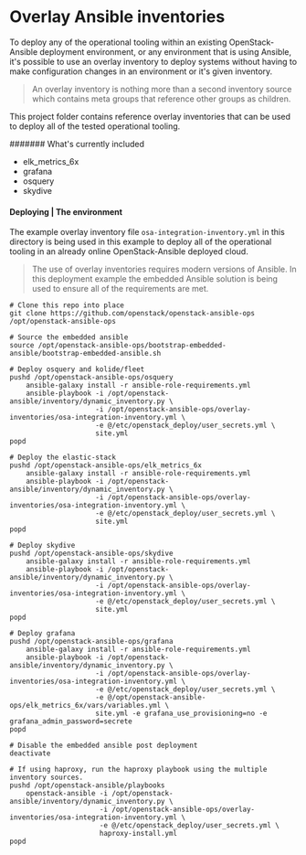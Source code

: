 # Overlay Ansible inventories

To deploy any of the operational tooling within an existing OpenStack-Ansible
deployment environment, or any environment that is using Ansible, it's
possible to use an overlay inventory to deploy systems without having to make
configuration changes in an environment or it's given inventory.

> An overlay inventory is nothing more than a second inventory source which
  contains meta groups that reference other groups as children.

This project folder contains reference overlay inventories that can be used
to deploy all of the tested operational tooling.

####### What's currently included

* elk_metrics_6x
* grafana
* osquery
* skydive

#### Deploying | The environment

The example overlay inventory file `osa-integration-inventory.yml` in this
directory is being used in this example to deploy all of the operational
tooling in an already online OpenStack-Ansible deployed cloud.

> The use of overlay inventories requires modern versions of Ansible. In
  this deployment example the embedded Ansible solution is being used to
  ensure all of the requirements are met.

``` shell
# Clone this repo into place
git clone https://github.com/openstack/openstack-ansible-ops /opt/openstack-ansible-ops

# Source the embedded ansible
source /opt/openstack-ansible-ops/bootstrap-embedded-ansible/bootstrap-embedded-ansible.sh

# Deploy osquery and kolide/fleet
pushd /opt/openstack-ansible-ops/osquery
    ansible-galaxy install -r ansible-role-requirements.yml
    ansible-playbook -i /opt/openstack-ansible/inventory/dynamic_inventory.py \
                     -i /opt/openstack-ansible-ops/overlay-inventories/osa-integration-inventory.yml \
                     -e @/etc/openstack_deploy/user_secrets.yml \
                     site.yml
popd

# Deploy the elastic-stack
pushd /opt/openstack-ansible-ops/elk_metrics_6x
    ansible-galaxy install -r ansible-role-requirements.yml
    ansible-playbook -i /opt/openstack-ansible/inventory/dynamic_inventory.py \
                     -i /opt/openstack-ansible-ops/overlay-inventories/osa-integration-inventory.yml \
                     -e @/etc/openstack_deploy/user_secrets.yml \
                     site.yml
popd

# Deploy skydive
pushd /opt/openstack-ansible-ops/skydive
    ansible-galaxy install -r ansible-role-requirements.yml
    ansible-playbook -i /opt/openstack-ansible/inventory/dynamic_inventory.py \
                     -i /opt/openstack-ansible-ops/overlay-inventories/osa-integration-inventory.yml \
                     -e @/etc/openstack_deploy/user_secrets.yml \
                     site.yml
popd

# Deploy grafana
pushd /opt/openstack-ansible-ops/grafana
    ansible-galaxy install -r ansible-role-requirements.yml
    ansible-playbook -i /opt/openstack-ansible/inventory/dynamic_inventory.py \
                     -i /opt/openstack-ansible-ops/overlay-inventories/osa-integration-inventory.yml \
                     -e @/etc/openstack_deploy/user_secrets.yml \
                     -e @/opt/openstack-ansible-ops/elk_metrics_6x/vars/variables.yml \
                     site.yml -e grafana_use_provisioning=no -e grafana_admin_password=secrete
popd

# Disable the embedded ansible post deployment
deactivate

# If using haproxy, run the haproxy playbook using the multiple inventory sources.
pushd /opt/openstack-ansible/playbooks
    openstack-ansible -i /opt/openstack-ansible/inventory/dynamic_inventory.py \
                      -i /opt/openstack-ansible-ops/overlay-inventories/osa-integration-inventory.yml \
                      -e @/etc/openstack_deploy/user_secrets.yml \
                      haproxy-install.yml
popd
```

